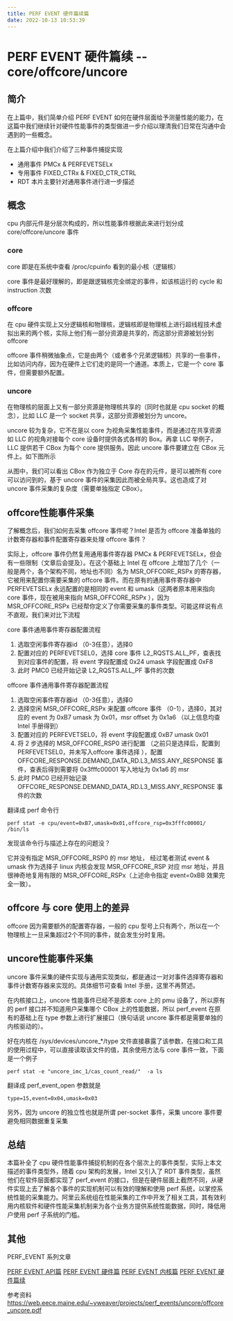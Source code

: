 ```yaml
---
title: PERF EVENT 硬件篇续篇
date: 2022-10-13 10:53:39
---
```

# PERF EVENT 硬件篇续 -- core/offcore/uncore


## 简介
在上篇中，我们简单介绍 PERF EVENT 如何在硬件层面给予测量性能的能力，在这篇中我们继续针对硬件性能事件的类型做进一步介绍以理清我们日常在沟通中会遇到的一些概念。

在上篇介绍中我们介绍了三种事件捕捉实现

- 通用事件 PMCx & PERFEVETSELx
- 专用事件 FIXED_CTRx & FIXED_CTR_CTRL
- RDT
本片主要针对通用事件进行进一步描述

## 概念
cpu 内部元件是分层次构成的，所以性能事件根据此来进行划分成 core/offcore/uncore 事件

### core
core 即是在系统中查看 /proc/cpuinfo 看到的最小核（逻辑核）

core 事件是最好理解的，即是跟逻辑核完全绑定的事件，如该核运行的 cycle 和 instruction 次数

### offcore
在 cpu 硬件实现上又分逻辑核和物理核，逻辑核即是物理核上进行超线程技术虚拟出来的两个核，实际上他们有一部分资源是共享的，而这部分资源被划分到 offcore

offcore 事件稍微抽象点，它是由两个（或者多个兄弟逻辑核）共享的一些事件，比如访问内存，因为在硬件上它们走的是同一个通道。本质上，它是一个 core 事件，但需要额外配置。

### uncore
在物理核的层面上又有一部分资源是物理核共享的（同时也就是 cpu socket 的概念），比如 LLC 是一个 socket 共享，这部分资源被划分为 uncore。

uncore 较为复杂，它不在是以 core 为视角采集性能事件，而是通过在共享资源如 LLC 的视角对接每个 core 设备时提供各式各样的 Box。再拿 LLC 举例子，LLC 提供若干 CBox 为每个 core 提供服务。因此 uncore 事件要建立在 CBox 元件上。如下图所示



从图中，我们可以看出 CBox 作为独立于 Core 存在的元件，是可以被所有 core 可以访问到的，基于 uncore 事件的采集因此而被全局共享。这也造成了对 uncore 事件采集的复杂度（需要单独指定 CBox）。

## offcore性能事件采集
了解概念后，我们如何去采集 offcore 事件呢？Intel 是否为 offcore 准备单独的计数寄存器和事件配置寄存器来处理 offcore 事件？

实际上，offcore 事件仍然复用通用事件寄存器 PMCx & PERFEVETSELx，但会有一些限制（文章后会提及）。在这个基础上 Intel 在 offcore 上增加了几个（一般是两个，各个架构不同，地址也不同）名为 MSR_OFFCORE_RSPx 的寄存器，它被用来配置你需要采集的 offcore 事件。而在原有的通用事件寄存器中 PERFEVETSELx 永远配置的是相同的 event 和 umask（这两者原本用来指向 core 事件，现在被用来指向 MSR_OFFCORE_RSPx ），因为 MSR_OFFCORE_RSPx 已经帮你定义了你需要采集的事件类型。可能这样说有点不直观，我们来对比下流程

core 事件通用事件寄存器配置流程

1. 选取空闲事件寄存器id （0-3任意），选择0
2. 配置对应的 PERFEVETSEL0，选择 core 事件 L2_RQSTS.ALL_PF，查表找到对应事件的配置，将 event 字段配置成 0x24 umask 字段配置成 0xF8
3. 此时 PMC0 已经开始记录 L2_RQSTS.ALL_PF 事件的次数

offcore 事件通用事件寄存器配置流程

1. 选取空闲事件寄存器id （0-3任意），选择0
2. 选择空闲 MSR_OFFCORE_RSPx 来配置 offcore 事件 （0-1），选择0，其对应的 event 为 0xB7 umask 为 0x01，msr offset 为 0x1a6 （以上信息均查 Intel 手册得到）
3. 配置对应的 PERFEVETSEL0，将 event 字段配置成 0xB7 umask 0x01
4. 将 2 步选择的 MSR_OFFCORE_RSP0 进行配置 （之前只是选择后，配置到 PERFEVETSEL0，并未写入offcore 事件选择 ），配置 OFFCORE_RESPONSE.DEMAND_DATA_RD.L3_MISS.ANY_RESPONSE 事件，查表后得到需要将 0x3fffc00001 写入地址为 0x1a6 的 msr
5. 此时 PMC0 已经开始记录 OFFCORE_RESPONSE.DEMAND_DATA_RD.L3_MISS.ANY_RESPONSE 事件的次数

翻译成 perf 命令行
```
perf stat -e cpu/event=0xB7,umask=0x01,offcore_rsp=0x3fffc00001/ /bin/ls
```
发现该命令行与描述上存在的问题没？

它并没有指定 MSR_OFFCORE_RSP0 的 msr 地址， 经过笔者测试 event & umask 作为选择子 linux 内核会发现 MSR_OFFCORE_RSP 对应 msr 地址，并且很神奇地复用有限的 MSR_OFFCORE_RSPx（上述命令指定 event=0xBB 效果完全一致）。

## offcore 与 core 使用上的差异
offcore 因为需要额外的配置寄存器，一般的 cpu 型号上只有两个，所以在一个物理核上一旦采集超过2个不同的事件，就会发生分时复用。

## uncore性能事件采集
uncore 事件采集的硬件实现与通用实现类似，都是通过一对对事件选择寄存器和事件计数寄存器来实现的。具体细节可查看 Intel 手册，这里不再赘述。

在内核接口上，uncore 性能事件已经不是原本 core 上的 pmu 设备了，所以原有的 perf 接口并不知道用户采集哪个 CBox 上的性能数据，所以 perf_event 在原有的基础上在 type 参数上进行扩展接口（换句话说 uncore 事件都是需要单独的内核驱动的）。

好在内核在 /sys/devices/uncore_*/type 文件直接暴露了该参数，在接口和工具的使用过程中，可以直接读取该文件的值，其余使用方法与 core 事件一致，下面是一个例子
```
perf stat -e "uncore_imc_1/cas_count_read/"  -a ls
```
翻译成 perf_event_open 参数就是
```
type=15,event=0x04,umask=0x03
```
另外，因为 uncore 的独立性也就是所谓 per-socket 事件，采集 uncore 事件要避免相同数据重复采集

## 总结
本篇补全了 cpu 硬件性能事件捕捉机制的在各个层次上的事件类型，实际上本文描述的事件类型外，随着 cpu 架构的发展，Intel 又引入了 RDT 事件类型，虽然他们在软件层面都实现了 perf_event 的接口，但是在硬件层面上截然不同，从硬件实现上去了解各个事件的实现机制可以有效的理解和使用 perf 系统，以掌控系统性能的采集能力。阿里云系统组在性能采集的工作中开发了相关工具，其有效利用内核软件和硬件性能采集机制来为各个业务方提供系统性能数据，同时，降低用户使用 perf 子系统的门槛。

## 其他
PERF_EVENT 系列文章

[PERF EVENT API篇](./Linux-perf-event-api.md)
[PERF EVENT 硬件篇](./Linux-perf-event-hardware.md)
[PERF EVENT 内核篇](./Linux-perf-event-kernel.md)
[PERF EVENT 硬件篇续](./Linux-perf-event-hardware2.md)


参考资料
https://web.eece.maine.edu/~vweaver/projects/perf_events/uncore/offcore_uncore.pdf
